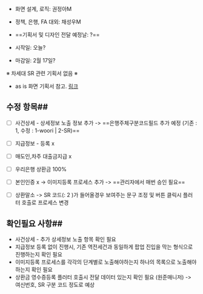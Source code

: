 - 화면 설계, 로직: 권정아M
- 정책, 은행, FA 대외: 채성우M

- ==기획서 및 디자인 전달 예정날: ?==
- 시작일: 오늘?
- 마감일: 2월 17일?

※ 차세대 SR 관련 기획서 없음 ※
- as is 화면 기획서 참고. [링크](https://www.figma.com/design/KRD04WHmITsWtnxeGYhxhj/%EA%B3%B5%EC%9C%A0%EB%B0%A9_%EB%B6%80%EB%8F%99%EC%82%B0%EB%94%94%EC%A7%80%ED%84%B8%EC%84%BC%ED%84%B0?node-id=2259-281&p=f&t=U874fwHmSRZdFyhd-0)
## 수정 항목##

- [ ] 사건상세 - 상세정보 노출 정보 추가 -> ==은행주체구분코드필드 추가 예정 (기존 : 1, 수정 : 1-woori | 2-SR)==
- [ ] 지급정보 - 등록 x
- [ ] 매도인,차주 대출금지급 x
- [ ] 우리은행 상환금 100%
- [ ] 본인인증 x -> 이미지등록 프로세스 추가 -> ==관리자에서 매번 승인 필요==
- [ ] 상환말소 -> SR 코드(: 2 )가 들어올경우 보여주는 문구 조정 및 버튼 클릭시 플러터 호출로 프로세스 변경


## 확인필요 사항##

- 사건상세 - 추가 상세정보 노출 항목 확인 필요
- 지급정보 등록 없이 진행시, 기존 역전세건과 동일하게 팝업 진입을 막는 형식으로 진행하는지 확인 필요
- 이미지등록 프로세스를 각각의 단계별로 노출해야하는지 하나의 목록으로 노출해야하는지 확인 필요
- 상환금 영수증등록 플러터 호출시 전달 데이터 있는지 확인 필요 (원준매니저) -> 여신번호, SR 구분 코드 정도로 예상
